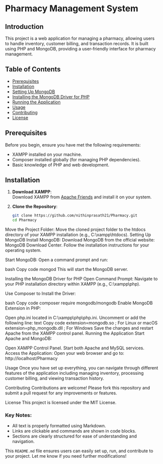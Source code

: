 # Pharmacy Management System

## Introduction
This project is a web application for managing a pharmacy, allowing users to handle inventory, customer billing, and transaction records. It is built using PHP and MongoDB, providing a user-friendly interface for pharmacy management.

## Table of Contents
- [Prerequisites](#prerequisites)
- [Installation](#installation)
- [Setting Up MongoDB](#setting-up-mongodb)
- [Installing the MongoDB Driver for PHP](#installing-the-mongodb-driver-for-php)
- [Running the Application](#running-the-application)
- [Usage](#usage)
- [Contributing](#contributing)
- [License](#license)

## Prerequisites
Before you begin, ensure you have met the following requirements:
- XAMPP installed on your machine.
- Composer installed globally (for managing PHP dependencies).
- Basic knowledge of PHP and web development.

## Installation
1. **Download XAMPP**:  
   Download XAMPP from [Apache Friends](https://www.apachefriends.org/index.html) and install it on your system.

2. **Clone the Repository**:  
   ```bash
   git clone https://github.com/nithinprasath21/Pharmacy.git
   cd Pharmacy
Move the Project Folder:
Move the cloned project folder to the htdocs directory of your XAMPP installation (e.g., C:\xampp\htdocs).
Setting Up MongoDB
Install MongoDB:
Download MongoDB from the official website: MongoDB Download Center.
Follow the installation instructions for your operating system.

Start MongoDB:
Open a command prompt and run:

bash
Copy code
mongod
This will start the MongoDB server.

Installing the MongoDB Driver for PHP
Open Command Prompt:
Navigate to your PHP installation directory within XAMPP (e.g., C:\xampp\php).

Use Composer to Install the Driver:

bash
Copy code
composer require mongodb/mongodb
Enable MongoDB Extension in PHP:

Open php.ini located in C:\xampp\php\php.ini.
Uncomment or add the following line:
text
Copy code
extension=mongodb.so  ; For Linux or macOS
extension=php_mongodb.dll ; For Windows
Save the changes and restart Apache from the XAMPP control panel.
Running the Application
Start Apache and MongoDB:

Open XAMPP Control Panel.
Start both Apache and MySQL services.
Access the Application:
Open your web browser and go to:
http://localhost/Pharmacy

Usage
Once you have set up everything, you can navigate through different features of the application including managing inventory, processing customer billing, and viewing transaction history.

Contributing
Contributions are welcome! Please fork this repository and submit a pull request for any improvements or features.

License
This project is licensed under the MIT License.


### Key Notes:
- All text is properly formatted using Markdown.
- Links are clickable and commands are shown in code blocks.
- Sections are clearly structured for ease of understanding and navigation.

This `README.md` file ensures users can easily set up, run, and contribute to your project. Let me know if you need further modifications!
